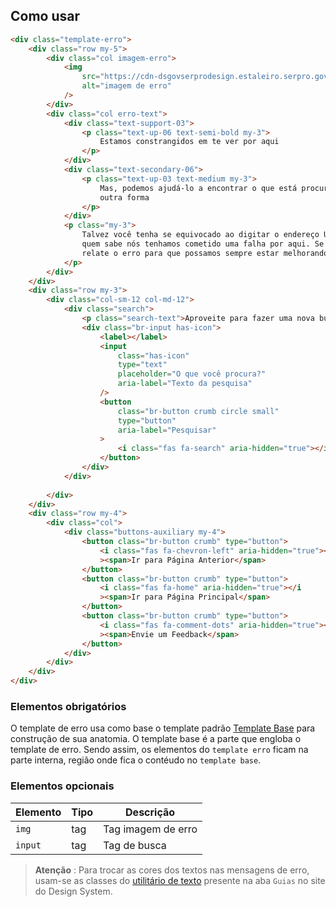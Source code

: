 [version]: # '3.1.2'

## Como usar

```html
<div class="template-erro">
    <div class="row my-5">
        <div class="col imagem-erro">
            <img
                src="https://cdn-dsgovserprodesign.estaleiro.serpro.gov.br/design-system/images/logo-positive.png"
                alt="imagem de erro"
            />
        </div>
        <div class="col erro-text">
            <div class="text-support-03">
                <p class="text-up-06 text-semi-bold my-3">
                    Estamos constrangidos em te ver por aqui
                </p>
            </div>
            <div class="text-secondary-06">
                <p class="text-up-03 text-medium my-3">
                    Mas, podemos ajudá-lo a encontrar o que está procurando de
                    outra forma
                </p>
            </div>
            <p class="my-3">
                Talvez você tenha se equivocado ao digitar o endereço URL ou
                quem sabe nós tenhamos cometido uma falha por aqui. Se possível,
                relate o erro para que possamos sempre estar melhorando.
            </p>
        </div>
    </div>
    <div class="row my-3">
        <div class="col-sm-12 col-md-12">
            <div class="search">
                <p class="search-text">Aproveite para fazer uma nova busca</p>
                <div class="br-input has-icon">
                    <label></label>
                    <input
                        class="has-icon"
                        type="text"
                        placeholder="O que você procura?"
                        aria-label="Texto da pesquisa"
                    />
                    <button
                        class="br-button crumb circle small"
                        type="button"
                        aria-label="Pesquisar"
                    >
                        <i class="fas fa-search" aria-hidden="true"></i>
                    </button>
                </div>
            </div>
            
        </div>
    </div>
    <div class="row my-4">
        <div class="col">
            <div class="buttons-auxiliary my-4">
                <button class="br-button crumb" type="button">
                    <i class="fas fa-chevron-left" aria-hidden="true"></i
                    ><span>Ir para Página Anterior</span>
                </button>
                <button class="br-button crumb" type="button">
                    <i class="fas fa-home" aria-hidden="true"></i
                    ><span>Ir para Página Principal</span>
                </button>
                <button class="br-button crumb" type="button">
                    <i class="fas fa-comment-dots" aria-hidden="true"></i
                    ><span>Envie um Feedback</span>
                </button>
            </div>
        </div>
    </div>
</div>
```

### Elementos obrigatórios

O template de erro usa como base o template padrão [Template Base](/ds/templates/base) para construção de sua anatomia. O template base é a parte que engloba o template de erro. Sendo assim, os elementos do `template erro` ficam na parte interna, região onde fica o contéudo no `template base`.

### Elementos opcionais

| Elemento | Tipo | Descrição          |
| -------- | ---- | ------------------ |
| `img`    | tag  | Tag imagem de erro |
| `input`  | tag  | Tag de busca       |

> **Atenção** : Para trocar as cores dos textos nas mensagens de erro, usam-se as classes do [utilitário de texto](utilities-css/cores) presente na aba `Guias` no site do Design System.
